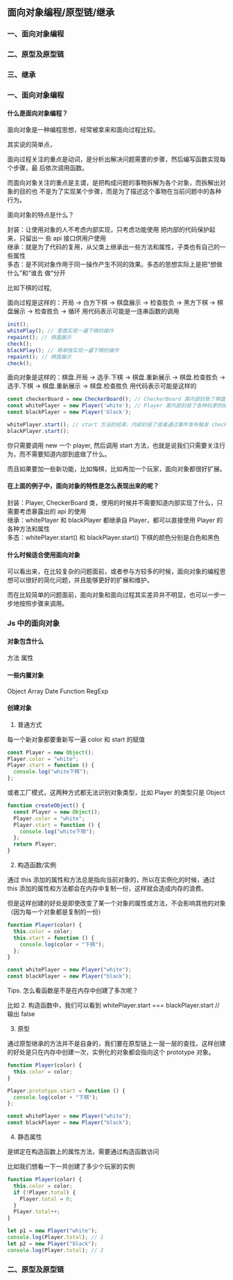 ## ⾯向对象编程/原型链/继承

 ### 一、⾯向对象编程
 ### 二、原型及原型链
 ### 三、继承
 
 ### 一、⾯向对象编程
 
 #### 什么是⾯向对象编程？
 
 ⾯向对象是⼀种编程思想，经常被拿来和⾯向过程⽐较。
 
 其实说的简单点，
 
 ⾯向过程关注的重点是动词，是分析出解决问题需要的步骤，然后编写函数实现每个步骤，最
后依次调⽤函数。

⽽⾯向对象关注的重点是主谓，是把构成问题的事物拆解为各个对象，⽽拆解出对象的⽬的也
不是为了实现某个步骤，⽽是为了描述这个事物在当前问题中的各种⾏为。

⾯向对象的特点是什么？

封装：让使⽤对象的⼈不考虑内部实现，只考虑功能使⽤ 把内部的代码保护起来，只留出⼀
些 api 接⼝供⽤户使⽤  <br>
继承：就是为了代码的复⽤，从⽗类上继承出⼀些⽅法和属性，⼦类也有⾃⼰的⼀些属性<br>
多态：是不同对象作⽤于同⼀操作产⽣不同的效果。多态的思想实际上是把“想做什么”和“谁去
做“分开<br>

比如下棋的过程,

面向过程是这样的：开局 -> 白方下棋 -> 棋盘展示 -> 检查胜负 -> 黑方下棋 -> 棋盘展示 -> 检查胜负 -> 循环
用代码表示可能是一连串函数的调用
```js
init();
whitePlay(); // 里面实现一遍下棋的操作
repaint(); // 棋盘展示
check();
blackPlay(); // 再单独实现一遍下棋的操作
repaint(); // 棋盘展示
check();
 ```
 
面向对象是这样的：棋盘.开局 -> 选手.下棋 -> 棋盘.重新展示 -> 棋盘.检查胜负 -> 选手.下棋 -> 棋盘.重新展示 -> 棋盘.检查胜负
用代码表示可能是这样的
```js
const checkerBoard = new CheckerBoard(); // CheckerBoard 类内部封账了棋盘的操作，比如初始化棋盘，检查胜负关系等
const whitePlayer = new Player('white'); // Player 类内部封装了各种玩家的操作，比如等待，落棋，悔棋
const blackPlayer = new Player('black');

whitePlayer.start(); // start 方法的结束，内部封装了或者通过事件发布触发 checkerBoard.repaint(), checkerBoard.check()的调用
blackPlayer.start();
```
你只需要调用 new 一个 player, 然后调用 start 方法，也就是说我们只需要关注行为，而不需要知道内部到底做了什么。

而且如果要加一些新功能，比如悔棋，比如再加一个玩家，面向对象都很好扩展。

#### 在上面的例子中，面向对象的特性是怎么表现出来的呢？

封装：Player, CheckerBoard 类，使用的时候并不需要知道内部实现了什么，只需要考虑暴露出的 api 的使用  <br>
继承：whitePlayer 和 blackPlayer 都继承自 Player，都可以直接使用 Player 的各种方法和属性  <br>
多态：whitePlayer.start() 和 blackPlayer.start() 下棋的颜色分别是白色和黑色  <br>

#### 什么时候适合使用面向对象

可以看出来，在比较复杂的问题面前，或者参与方较多的时候，面向对象的编程思想可以很好的简化问题，并且能够更好的扩展和维护。

而在比较简单的问题面前，面向对象和面向过程其实差异并不明显，也可以一步一步地按照步骤来调用。
 
### Js 中的面向对象

#### 对象包含什么

方法
属性

#### 一些内置对象

Object Array Date Function RegExp

#### 创建对象

1. 普通方式

每一个新对象都要重新写一遍 color 和 start 的赋值

```js
const Player = new Object();
Player.color = "white";
Player.start = function () {
  console.log("white下棋");
};
```
或者工厂模式，这两种方式都无法识别对象类型，比如 Player 的类型只是 Object

```js
function createObject() {
  const Player = new Object();
  Player.color = "white";
  Player.start = function () {
    console.log("white下棋");
  };
  return Player;
}
```

2. 构造函数/实例

通过 this 添加的属性和方法总是指向当前对象的，所以在实例化的时候，通过 this 添加的属性和方法都会在内存中复制一份，这样就会造成内存的浪费。

但是这样创建的好处是即使改变了某一个对象的属性或方法，不会影响其他的对象（因为每一个对象都是复制的一份）

```javascript
function Player(color) {
  this.color = color;
  this.start = function () {
    console.log(color + "下棋");
  };
}

const whitePlayer = new Player("white");
const blackPlayer = new Player("black");
```

Tips. 怎么看函数是不是在内存中创建了多次呢？

比如 2. 构造函数中，我们可以看到 whitePlayer.start === blackPlayer.start // 输出 false


3. 原型

通过原型继承的方法并不是自身的，我们要在原型链上一层一层的查找，这样创建的好处是只在内存中创建一次，实例化的对象都会指向这个 prototype 对象。

```js
function Player(color) {
  this.color = color;
}

Player.prototype.start = function () {
  console.log(color + "下棋");
};

const whitePlayer = new Player("white");
const blackPlayer = new Player("black");
```

4. 静态属性

是绑定在构造函数上的属性方法，需要通过构造函数访问

比如我们想看一下一共创建了多少个玩家的实例

```js
function Player(color) {
  this.color = color;
  if (!Player.total) {
    Player.total = 0;
  }
  Player.total++;
}

let p1 = new Player("white");
console.log(Player.total); // 1
let p2 = new Player("black");
console.log(Player.total); // 2
```

 ### 二、原型及原型链

